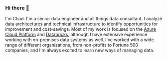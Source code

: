 ### Hi there 👋

I'm Chad. I'm a senior data engineer and all things data consultant. I analyze data architectures and technical infrastructure to identify opportunities for improvement and cost-savings. Most of my work is focused on the [Azure Cloud Platform](https://azure.microsoft.com/) and [Databricks](https://www.databricks.com/), although I have extensive experience working with on-premises data systems as well. I've worked with a wide range of different organizations, from non-profits to Fortune 500 companies, and I'm always excited to learn new ways of managing data.

